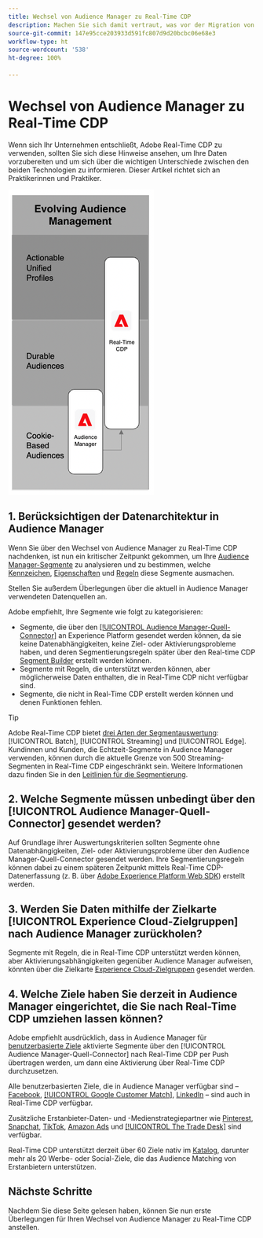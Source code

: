 ```yaml
---
title: Wechsel von Audience Manager zu Real-Time CDP
description: Machen Sie sich damit vertraut, was vor der Migration von Audience Manager nach Real-Time CDP alles zu beachten ist.
source-git-commit: 147e95cce203933d591fc807d9d20bcbc06e68e3
workflow-type: ht
source-wordcount: '538'
ht-degree: 100%

---
```



# Wechsel von Audience Manager zu Real-Time CDP

Wenn sich Ihr Unternehmen entschließt, Adobe Real-Time CDP zu verwenden, sollten Sie sich diese Hinweise ansehen, um Ihre Daten vorzubereiten und um sich über die wichtigen Unterschiede zwischen den beiden Technologien zu informieren. Dieser Artikel richtet sich an Praktikerinnen und Praktiker.

![Abbildung zum Wechsel von Audience Manager zu Real-Time CDP](/help/rtcdp/assets/aam-to-rtcdp-evolution.png)

## 1. Berücksichtigen der Datenarchitektur in Audience Manager

Wenn Sie über den Wechsel von Audience Manager zu Real-Time CDP nachdenken, ist nun ein kritischer Zeitpunkt gekommen, um Ihre [Audience Manager-Segmente](https://experienceleague.adobe.com/docs/audience-manager/user-guide/features/segments/segments-purpose.html?lang=de) zu analysieren und zu bestimmen, welche [Kennzeichen](https://experienceleague.adobe.com/docs/audience-manager/user-guide/features/data-explorer/data-explorer-understanding-signals.html?lang=de), [Eigenschaften](https://experienceleague.adobe.com/docs/audience-manager/user-guide/features/traits/trait-details-page.html?lang=de) und [Regeln](https://experienceleague.adobe.com/docs/audience-manager/user-guide/features/segments/segment-builder.html?lang=de#segment-builder-section) diese Segmente ausmachen.

Stellen Sie außerdem Überlegungen über die aktuell in Audience Manager verwendeten Datenquellen an.

Adobe empfiehlt, Ihre Segmente wie folgt zu kategorisieren:

* Segmente, die über den [[!UICONTROL Audience Manager-Quell-Connector]](/help/sources/connectors/adobe-applications/audience-manager.md) an Experience Platform gesendet werden können, da sie keine Datenabhängigkeiten, keine Ziel- oder Aktivierungsprobleme haben, und deren Segmentierungsregeln später über den Real-time CDP [Segment Builder](/help/segmentation/ui/segment-builder.md) erstellt werden können.
* Segmente mit Regeln, die unterstützt werden können, aber möglicherweise Daten enthalten, die in Real-Time CDP nicht verfügbar sind.
* Segmente, die nicht in Real-Time CDP erstellt werden können und denen Funktionen fehlen.

>[!TIP]
>
>Adobe Real-Time CDP bietet [drei Arten der Segmentauswertung](/help/segmentation/home.md#evaluate-segments): [!UICONTROL Batch], [!UICONTROL Streaming] und [!UICONTROL Edge]. Kundinnen und Kunden, die Echtzeit-Segmente in Audience Manager verwenden, können durch die aktuelle Grenze von 500 Streaming-Segmenten in Real-Time CDP eingeschränkt sein. Weitere Informationen dazu finden Sie in den [Leitlinien für die Segmentierung](/help/profile/guardrails.md).

## 2. Welche Segmente müssen unbedingt über den [!UICONTROL Audience Manager-Quell-Connector] gesendet werden?

Auf Grundlage ihrer Auswertungskriterien sollten Segmente ohne Datenabhängigkeiten, Ziel- oder Aktivierungsprobleme über den Audience Manager-Quell-Connector gesendet werden. Ihre Segmentierungsregeln können dabei zu einem späteren Zeitpunkt mittels Real-Time CDP-Datenerfassung (z. B. über [Adobe Experience Platform Web SDK](/help/edge/web-sdk-faq.md)) erstellt werden.

## 3. Werden Sie Daten mithilfe der Zielkarte [!UICONTROL Experience Cloud-Zielgruppen] nach Audience Manager zurückholen?

Segmente mit Regeln, die in Real-Time CDP unterstützt werden können, aber Aktivierungsabhängigkeiten gegenüber Audience Manager aufweisen, könnten über die Zielkarte [Experience Cloud-Zielgruppen](/help/destinations/catalog/adobe/experience-cloud-audiences.md) gesendet werden.

## 4. Welche Ziele haben Sie derzeit in Audience Manager eingerichtet, die Sie nach Real-Time CDP umziehen lassen können?

Adobe empfiehlt ausdrücklich, dass in Audience Manager für [benutzerbasierte Ziele](https://experienceleague.adobe.com/docs/audience-manager/user-guide/features/destinations/people-based/people-based-destinations-overview.html?lang=de) aktivierte Segmente über den [!UICONTROL Audience Manager-Quell-Connector] nach Real-Time CDP per Push übertragen werden, um dann eine Aktivierung über Real-Time CDP durchzusetzen.

Alle benutzerbasierten Ziele, die in Audience Manager verfügbar sind – [Facebook](/help/destinations/catalog/social/facebook.md), [[!UICONTROL Google Customer Match]](/help/destinations/catalog/advertising/google-customer-match.md), [LinkedIn](/help/destinations/catalog/social/linkedin.md) – sind auch in Real-Time CDP verfügbar.

Zusätzliche Erstanbieter-Daten- und -Medienstrategiepartner wie [Pinterest](/help/destinations/catalog/advertising/pinterest.md), [Snapchat](/help/destinations/catalog/advertising/snap-inc.md), [TikTok](/help/destinations/catalog/social/tiktok.md), [Amazon Ads](/help/destinations/catalog/advertising/amazon-ads.md) und [[!UICONTROL The Trade Desk]](/help/destinations/catalog/advertising/tradedesk.md) sind verfügbar.

Real-Time CDP unterstützt derzeit über 60 Ziele nativ im [Katalog](/help/destinations/catalog/overview.md), darunter mehr als 20 Werbe- oder Social-Ziele, die das Audience Matching von Erstanbietern unterstützen.

## Nächste Schritte

Nachdem Sie diese Seite gelesen haben, können Sie nun erste Überlegungen für Ihren Wechsel von Audience Manager zu Real-Time CDP anstellen.
